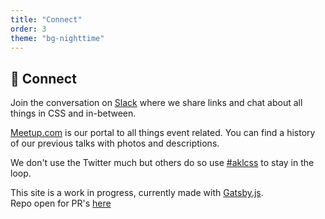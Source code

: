 ```yaml
---
title: "Connect"
order: 3
theme: "bg-nighttime"
---
```

## 🔌 Connect

Join the conversation on [Slack](https://join.slack.com/t/aucklandcss/shared_invite/enQtNTI5MTMzODE5NDkxLTM3MzRmNGYyYzQ3ZTE1OTZjZTc5YjA5ZDIwM2YxYmRkYzRlYjM0ZWNjYzRlZTRlY2E0YWIyZmVhMzliMTM2YWY) where we share links and chat about all things in CSS and in-between.

[Meetup.com](https://www.meetup.com/auckland-css/) is our portal to all things event related. You can find a history of our previous talks with photos and descriptions.

We don't use the Twitter much but others do so use [#aklcss](https://twitter.com/hashtag/aklcss?src=hash) to stay in the loop.

This site is a work in progress, currently made with [Gatsby.js](http://gatsbyjs.org/).<br /> Repo open for PR's [here](https://github.com/aklcss/www)